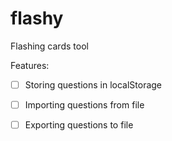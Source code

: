 # flashy
Flashing cards tool

Features:
- [ ] Storing questions in localStorage
- [ ] Importing questions from file
- [ ] Exporting questions to file

